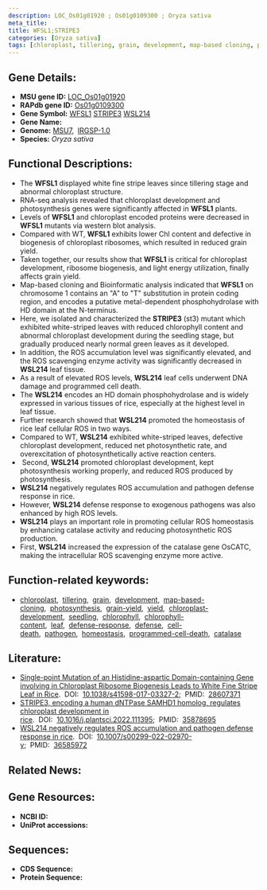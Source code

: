 ```yaml
---
description: LOC_Os01g01920 ; Os01g0109300 ; Oryza sativa
meta_title:
title: WFSL1;STRIPE3
categories: [Oryza sativa]
tags: [chloroplast, tillering, grain, development, map-based cloning, photosynthesis, grain yield, yield, chloroplast development, seedling, chlorophyll, chlorophyll content, leaf, defense response, defense, cell death, pathogen, homeostasis, programmed cell death, catalase]
---
```


## Gene Details:
- **MSU gene ID:** [LOC_Os01g01920](http://rice.uga.edu/cgi-bin/ORF_infopage.cgi?orf=LOC_Os01g01920)  
- **RAPdb gene ID:** [Os01g0109300](https://rapdb.dna.affrc.go.jp/locus/?name=Os01g0109300)  
- **Gene Symbol:** <u>WFSL1</u>&nbsp;<u>STRIPE3</u>&nbsp;<u>WSL214</u>
- **Gene Name:**
- **Genome:**  [MSU7](http://rice.uga.edu/),&nbsp;&nbsp;[IRGSP-1.0](https://rapdb.dna.affrc.go.jp/download/irgsp1.html)
- **Species:** *Oryza sativa*

## Functional Descriptions:
   - The **WFSL1** displayed white fine stripe leaves since tillering stage and abnormal chloroplast structure.
   - RNA-seq analysis revealed that chloroplast development and photosynthesis genes were significantly affected in **WFSL1** plants.
   - Levels of **WFSL1** and chloroplast encoded proteins were decreased in **WFSL1** mutants via western blot analysis.
   - Compared with WT, **WFSL1** exhibits lower Chl content and defective in biogenesis of chloroplast ribosomes, which resulted in reduced grain yield.
   - Taken together, our results show that **WFSL1** is critical for chloroplast development, ribosome biogenesis, and light energy utilization, finally affects grain yield.
   - Map-based cloning and Bioinformatic analysis indicated that **WFSL1** on chromosome 1 contains an &quot;A&quot; to &quot;T&quot; substitution in protein coding region, and encodes a putative metal-dependent phosphohydrolase with HD domain at the N-terminus.
   - Here, we isolated and characterized the **STRIPE3** (st3) mutant which exhibited white-striped leaves with reduced chlorophyll content and abnormal chloroplast development during the seedling stage, but gradually produced nearly normal green leaves as it developed.
   - In addition, the ROS accumulation level was significantly elevated, and the ROS scavenging enzyme activity was significantly decreased in **WSL214** leaf tissue.
   - As a result of elevated ROS levels, **WSL214** leaf cells underwent DNA damage and programmed cell death.
   - The **WSL214** encodes an HD domain phosphohydrolase and is widely expressed in various tissues of rice, especially at the highest level in leaf tissue.
   - Further research showed that **WSL214** promoted the homeostasis of rice leaf cellular ROS in two ways.
   - Compared to WT, **WSL214** exhibited white-striped leaves, defective chloroplast development, reduced net photosynthetic rate, and overexcitation of photosynthetically active reaction centers.
   -  Second, **WSL214** promoted chloroplast development, kept photosynthesis working properly, and reduced ROS produced by photosynthesis.
   - **WSL214** negatively regulates ROS accumulation and pathogen defense response in rice.
   - However, **WSL214** defense response to exogenous pathogens was also enhanced by high ROS levels.
   - **WSL214** plays an important role in promoting cellular ROS homeostasis by enhancing catalase activity and reducing photosynthetic ROS production.
   - First, **WSL214** increased the expression of the catalase gene OsCATC, making the intracellular ROS scavenging enzyme more active.

## Function-related keywords:
   - [chloroplast](/tags/chloroplast/),&nbsp;&nbsp;[tillering](/tags/tillering/),&nbsp;&nbsp;[grain](/tags/grain/),&nbsp;&nbsp;[development](/tags/development/),&nbsp;&nbsp;[map-based-cloning](/tags/map-based-cloning/),&nbsp;&nbsp;[photosynthesis](/tags/photosynthesis/),&nbsp;&nbsp;[grain-yield](/tags/grain-yield/),&nbsp;&nbsp;[yield](/tags/yield/),&nbsp;&nbsp;[chloroplast-development](/tags/chloroplast-development/),&nbsp;&nbsp;[seedling](/tags/seedling/),&nbsp;&nbsp;[chlorophyll](/tags/chlorophyll/),&nbsp;&nbsp;[chlorophyll-content](/tags/chlorophyll-content/),&nbsp;&nbsp;[leaf](/tags/leaf/),&nbsp;&nbsp;[defense-response](/tags/defense-response/),&nbsp;&nbsp;[defense](/tags/defense/),&nbsp;&nbsp;[cell-death](/tags/cell-death/),&nbsp;&nbsp;[pathogen](/tags/pathogen/),&nbsp;&nbsp;[homeostasis](/tags/homeostasis/),&nbsp;&nbsp;[programmed-cell-death](/tags/programmed-cell-death/),&nbsp;&nbsp;[catalase](/tags/catalase/)

## Literature:
   - [Single-point Mutation of an Histidine-aspartic Domain-containing Gene involving in Chloroplast Ribosome Biogenesis Leads to White Fine Stripe Leaf in Rice](https://www.doi.org/10.1038/s41598-017-03327-2).&nbsp;&nbsp;DOI:&nbsp;&nbsp;[10.1038/s41598-017-03327-2](https://www.doi.org/10.1038/s41598-017-03327-2);&nbsp;&nbsp;PMID:&nbsp;&nbsp;[28607371](https://pubmed.ncbi.nlm.nih.gov/28607371/)
   - [STRIPE3, encoding a human dNTPase SAMHD1 homolog, regulates chloroplast development in rice](https://www.doi.org/10.1016/j.plantsci.2022.111395).&nbsp;&nbsp;DOI:&nbsp;&nbsp;[10.1016/j.plantsci.2022.111395](https://www.doi.org/10.1016/j.plantsci.2022.111395);&nbsp;&nbsp;PMID:&nbsp;&nbsp;[35878695](https://pubmed.ncbi.nlm.nih.gov/35878695/)
   - [WSL214 negatively regulates ROS accumulation and pathogen defense response in rice](https://www.doi.org/10.1007/s00299-022-02970-y).&nbsp;&nbsp;DOI:&nbsp;&nbsp;[10.1007/s00299-022-02970-y](https://www.doi.org/10.1007/s00299-022-02970-y);&nbsp;&nbsp;PMID:&nbsp;&nbsp;[36585972](https://pubmed.ncbi.nlm.nih.gov/36585972/)

## Related News:

## Gene Resources:
- **NCBI ID:**  []()
- **UniProt accessions:** [](https://www.uniprot.org/uniprotkb//entry)

## Sequences:
- **CDS Sequence:**
- **Protein Sequence:**
